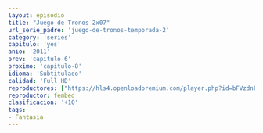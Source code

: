 ```yaml
---
layout: episodio
title: "Juego de Tronos 2x07"
url_serie_padre: 'juego-de-tronos-temporada-2'
category: 'series'
capitulo: 'yes'
anio: '2011'
prev: 'capitulo-6'
proximo: 'capitulo-8'
idioma: 'Subtitulado'
calidad: 'Full HD'
reproductores: ["https://hls4.openloadpremium.com/player.php?id=bFVzdnFtbTRVZFI2TjFYc0dKMkJ6dkVyaUFPbHBTNGJ1RUJ3L2VPZEllQnkvRTdCVEFxN0xjTHZza0U5eXJnejdVR3lXUlZ4ejJSTnBta1hBTURuYmc9PQ&sub=https://sub.cuevana2.io/vtt-sub/sub7/Game.Of.Thrones.S02E07.vtt"]
reproductor: fembed
clasificacion: '+10'
tags:
- Fantasia
---
```












